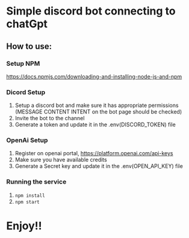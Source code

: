 # Simple discord bot connecting to chatGpt

## How to use:

### Setup NPM
https://docs.npmjs.com/downloading-and-installing-node-js-and-npm  

### Dicord Setup
1. Setup a discord bot and make sure it has appropriate permissions (MESSAGE CONTENT INTENT on the bot page should be checked)
2. Invite the bot to the channel
3. Generate a token and update it in the .env(DISCORD_TOKEN) file

### OpenAi Setup
1. Register on openai portal, https://platform.openai.com/api-keys  
2. Make sure you have available credits
2. Generate a Secret key and update it in the .env(OPEN_API_KEY) file

### Running the service
1. `npm install`
2. `npm start`


# Enjoy!!


